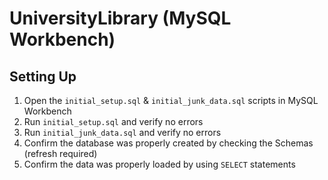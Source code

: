 # UniversityLibrary (MySQL Workbench)
## Setting Up
1. Open the `initial_setup.sql` & `initial_junk_data.sql` scripts in MySQL Workbench
2. Run `initial_setup.sql` and verify no errors
3. Run `initial_junk_data.sql` and verify no errors
4. Confirm the database was properly created by checking the Schemas (refresh required)
5. Confirm the data was properly loaded by using `SELECT` statements
